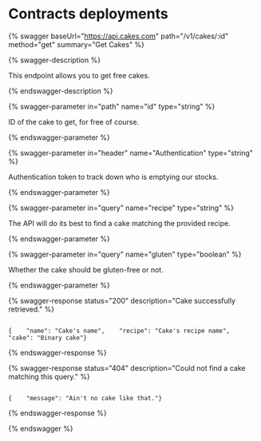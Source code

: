 # Contracts deployments

{% swagger baseUrl="https://api.cakes.com" path="/v1/cakes/:id" method="get" summary="Get Cakes" %}

{% swagger-description %}

This endpoint allows you to get free cakes.

{% endswagger-description %}

{% swagger-parameter in="path" name="id" type="string" %}

ID of the cake to get, for free of course.

{% endswagger-parameter %}

{% swagger-parameter in="header" name="Authentication" type="string" %}

Authentication token to track down who is emptying our stocks.

{% endswagger-parameter %}

{% swagger-parameter in="query" name="recipe" type="string" %}

The API will do its best to find a cake matching the provided recipe.

{% endswagger-parameter %}

{% swagger-parameter in="query" name="gluten" type="boolean" %}

Whether the cake should be gluten-free or not.

{% endswagger-parameter %}

{% swagger-response status="200" description="Cake successfully retrieved." %}

```

{    "name": "Cake's name",    "recipe": "Cake's recipe name",    "cake": "Binary cake"}

```

{% endswagger-response %}

{% swagger-response status="404" description="Could not find a cake matching this query." %}

```

{    "message": "Ain't no cake like that."}

```

{% endswagger-response %}

{% endswagger %}
